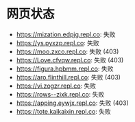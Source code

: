 # 网页状态
- https://mization.edpjg.repl.co: 失败
- https://ys.pyxzp.repl.co: 失败
- https://moo.zxco.repl.co: 失败 (403)
- https://Love.cfvqw.repl.co: 失败 (403)
- https://figura.hpbmm.repl.co: 失败
- https://aro.flinthill.repl.co: 失败 (403)
- https://vi.zogzr.repl.co: 失败
- https://rows--zixk.repl.co: 失败
- https://apping.eywjx.repl.co: 失败 (403)
- https://tote.kaikaixin.repl.co: 失败
